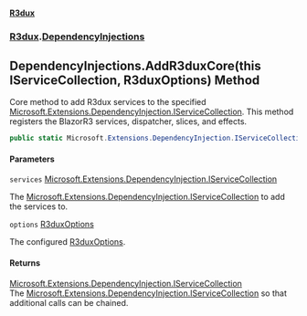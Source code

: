 #### [R3dux](R3dux.md 'R3dux')
### [R3dux](R3dux.md#R3dux 'R3dux').[DependencyInjections](DependencyInjections.md 'R3dux.DependencyInjections')

## DependencyInjections.AddR3duxCore(this IServiceCollection, R3duxOptions) Method

Core method to add R3dux services to the specified [Microsoft.Extensions.DependencyInjection.IServiceCollection](https://docs.microsoft.com/en-us/dotnet/api/Microsoft.Extensions.DependencyInjection.IServiceCollection 'Microsoft.Extensions.DependencyInjection.IServiceCollection'). This method registers the BlazorR3 services, dispatcher, slices, and effects.

```csharp
public static Microsoft.Extensions.DependencyInjection.IServiceCollection AddR3duxCore(this Microsoft.Extensions.DependencyInjection.IServiceCollection services, R3dux.R3duxOptions options);
```
#### Parameters

<a name='R3dux.DependencyInjections.AddR3duxCore(thisMicrosoft.Extensions.DependencyInjection.IServiceCollection,R3dux.R3duxOptions).services'></a>

`services` [Microsoft.Extensions.DependencyInjection.IServiceCollection](https://docs.microsoft.com/en-us/dotnet/api/Microsoft.Extensions.DependencyInjection.IServiceCollection 'Microsoft.Extensions.DependencyInjection.IServiceCollection')

The [Microsoft.Extensions.DependencyInjection.IServiceCollection](https://docs.microsoft.com/en-us/dotnet/api/Microsoft.Extensions.DependencyInjection.IServiceCollection 'Microsoft.Extensions.DependencyInjection.IServiceCollection') to add the services to.

<a name='R3dux.DependencyInjections.AddR3duxCore(thisMicrosoft.Extensions.DependencyInjection.IServiceCollection,R3dux.R3duxOptions).options'></a>

`options` [R3duxOptions](R3duxOptions.md 'R3dux.R3duxOptions')

The configured [R3duxOptions](R3duxOptions.md 'R3dux.R3duxOptions').

#### Returns
[Microsoft.Extensions.DependencyInjection.IServiceCollection](https://docs.microsoft.com/en-us/dotnet/api/Microsoft.Extensions.DependencyInjection.IServiceCollection 'Microsoft.Extensions.DependencyInjection.IServiceCollection')  
The [Microsoft.Extensions.DependencyInjection.IServiceCollection](https://docs.microsoft.com/en-us/dotnet/api/Microsoft.Extensions.DependencyInjection.IServiceCollection 'Microsoft.Extensions.DependencyInjection.IServiceCollection') so that additional calls can be chained.